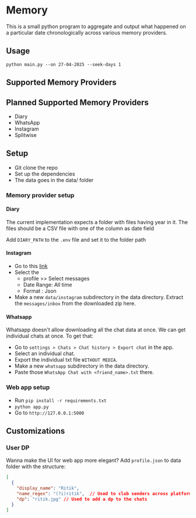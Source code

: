 # Memory
This is a small python program to aggregate and output what happened on a particular date chronologically across various
memory providers.

## Usage
`python main.py --on 27-04-2025 --seek-days 1`

## Supported Memory Providers

## Planned Supported Memory Providers
- Diary
- WhatsApp
- Instagram
- Splitwise

## Setup
- Git clone the repo
- Set up the dependencies
- The data goes in the data/ folder
### Memory provider setup
#### Diary
The current implementation expects a folder with files having year in it.
The files should be a CSV file with one of the column as date field

Add `DIARY_PATH` to the `.env` file and set it to the folder path

#### Instagram
  - Go to this [link](https://accountscenter.instagram.com/info_and_permissions/dyi/?entry_point=deeplink_screen)
  - Select the 
    - profile >> Select messages
    - Date Range: All time
    - Format : Json
  - Make a new `data/instagram` subdirectory in the data directory. Extract the `messages/inbox` from the downloaded zip here.

#### Whatsapp
Whatsapp doesn't allow downloading all the chat data at once. We can get individual chats at once. To get that:
  - Go to `settings > Chats > Chat history > Export chat` in the app.
  - Select an individual chat.
  - Export the individual txt file `WITHOUT MEDIA`.
  - Make a new `whatsapp` subdirectory in the data directory.
  - Paste those `WhatsApp Chat with <friend_name>.txt` there.

### Web app setup
- Run `pip install -r requirements.txt`
- `python app.py`
- Go to `http://127.0.0.1:5000`

## Customizations
### User DP
Wanna make the UI for web app more elegant? Add `profile.json` to data folder with the structure:
```json
[
  {
    "display_name": "Ritik",
    "name_regex": "(?i)ritik",  // Used to club senders across platform
    "dp": "ritik.jpg" // Used to add a dp to the chats
  }
]
